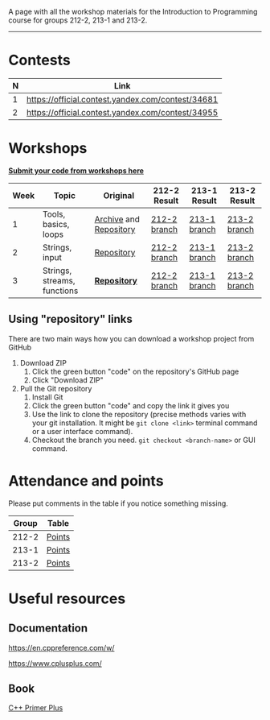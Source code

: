 A page with all the workshop materials for the Introduction to Programming course for groups 212-2, 213-1 and 213-2.

-----
# Contests

| N | Link |
|---|------|
| 1 | https://official.contest.yandex.com/contest/34681 |
| 2 | https://official.contest.yandex.com/contest/34955 |

# Workshops

[**Submit your code from workshops here**](https://forms.gle/Gmsvd6ujt7nq7zgx7)


| Week | Topic | Original | 212-2 Result | 213-1 Result | 213-2 Result |
|------|-------|----------|--------------|--------------|--------------|
| 1    | Tools, basics, loops | [Archive](https://bit.ly/dsba-z-week1) and [Repository](https://github.com/dsba-z/week1cpp2021) | [212-2 branch](https://github.com/dsba-z/week1cpp2021/tree/212-2) | [213-1 branch](https://github.com/dsba-z/week1cpp2021/tree/213-1) | [213-2 branch](https://github.com/dsba-z/week1cpp2021/tree/213-2) | 
| 2    | Strings, input | [Repository](https://github.com/dsba-z/week2cpp2021) | [212-2 branch](https://github.com/dsba-z/week2cpp2021/tree/212-2) | [213-1 branch](https://github.com/dsba-z/week2cpp2021/tree/213-1) | [213-2 branch](https://github.com/dsba-z/week2cpp2021/tree/213-2) | 
| 3    | Strings, streams, functions | [**Repository**](https://github.com/dsba-z/week3cpp2021/tree/master) | [212-2 branch](https://github.com/dsba-z/week3cpp2021/tree/212-2)  | [213-1 branch](https://github.com/dsba-z/week3cpp2021/tree/213-1)  | [213-2 branch](https://github.com/dsba-z/week3cpp2021/tree/213-2) |

## Using "repository" links

There are two main ways how you can download a workshop project from GitHub

1. Download ZIP
    1. Click the green button "code" on the repository's GitHub page
    2. Click "Download ZIP"
1. Pull the Git repository
    1. Install Git
    2. Click the green button "code" and copy the link it gives you
    3. Use the link to clone the repository (precise methods varies with your git installation. It might be `git clone <link>` terminal command or a user interface command).
    4. Checkout the branch you need. `git checkout <branch-name>` or GUI command.


# Attendance and points

Please put comments in the table if you notice something missing.

| Group | Table |
|-------|-------|
|  212-2    | [Points](https://docs.google.com/spreadsheets/d/1XrtCmIaGam3btyetFJSMddWAoioAZjAyp22Tb4_u1rw) |
|  213-1    | [Points](https://docs.google.com/spreadsheets/d/1gEqq49UKkRkQQ3AIN4JzsjqbYVgg3Ixsq5G9vrEC-UM) |
|  213-2    | [Points](https://docs.google.com/spreadsheets/d/1ldPHDAlyLtySXK89lOq1EfpqADFTqaJUkaIkFSykrFs) |

# Useful resources

## Documentation

https://en.cppreference.com/w/

https://www.cplusplus.com/

## Book

[C++ Primer Plus](https://www.pearson.com/store/p/c-primer-plus/P100000930797/9780321776402)


